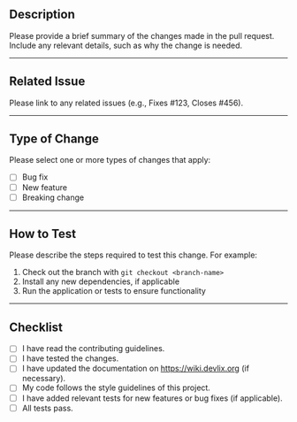 ## Description
Please provide a brief summary of the changes made in the pull request. Include any relevant details, such as why the change is needed.

---

## Related Issue
Please link to any related issues (e.g., Fixes #123, Closes #456).

---

## Type of Change
Please select one or more types of changes that apply:
- [ ] Bug fix
- [ ] New feature
- [ ] Breaking change

---

## How to Test
Please describe the steps required to test this change. For example:
1. Check out the branch with `git checkout <branch-name>`
2. Install any new dependencies, if applicable
3. Run the application or tests to ensure functionality

---

## Checklist
- [ ] I have read the contributing guidelines.
- [ ] I have tested the changes.
- [ ] I have updated the documentation on https://wiki.devlix.org (if necessary).
- [ ] My code follows the style guidelines of this project.
- [ ] I have added relevant tests for new features or bug fixes (if applicable).
- [ ] All tests pass.
